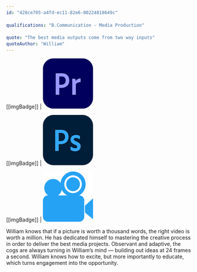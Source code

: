 ```yaml
---
id: "428ce705-a4fd-ec11-82e6-00224818649c"

qualifications: "B.Communication - Media Production"

quote: "The best media outputs come from two way inputs"
quoteAuthor: "William"
---
```


[[imgBadge]]
| ![](../badges/Designer-adobe-premiere.png)

[[imgBadge]]
| ![](../badges/Designer-adobe-photoshop.png)

[[imgBadge]]
| ![](../badges/Designer-camera.png)



William knows that if a picture is worth a thousand words, the right video is worth a million. He has dedicated himself to mastering the creative process in order to deliver the best media projects. Observant and adaptive, the cogs are always turning in William’s mind — building out ideas at 24 frames a second. William knows how to excite, but more importantly to educate, which turns engagement into the opportunity. 

